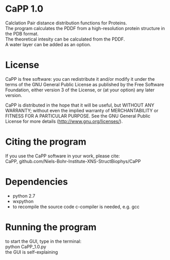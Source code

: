# CaPP 1.0
Calclation Pair distance distribution functions for Proteins.  
The program calculates the PDDF from a high-resolution protein structure in the PDB format.  
The theoretical intesity can be calculated from the PDDF.  
A water layer can be added as an option.  

# License
CaPP is free software: you can redistribute it and/or modify it under the terms of the GNU General Public License as published by the Free Software Foundation, either version 3 of the License, or (at your option) any later version.          
                                                                     
CaPP is distributed in the hope that it will be useful, but WITHOUT ANY WARRANTY; without even the implied warranty of MERCHANTABILITY or FITNESS FOR A PARTICULAR PURPOSE.  See the GNU General Public License for more details (http://www.gnu.org/licenses/).                        
                                                                     
# Citing the program
If you use the CaPP software in your work, please cite:                                         
CaPP, github.com/Niels-Bohr-Institute-XNS-StructBiophys/CaPP                                                  

# Dependencies
- python 2.7  
- wxpython  
- to recompile the source code c-compiler is needed, e.g. gcc  

# Running the program
to start the GUI, type in the terminal:  
python CaPP_1.0.py  
the GUI is self-explaining
